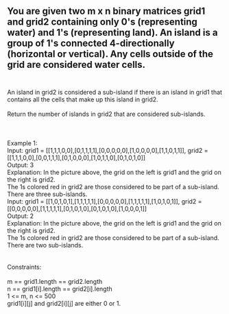 ## You are given two m x n binary matrices grid1 and grid2 containing only 0's (representing water) and 1's (representing land). An island is a group of 1's connected 4-directionally (horizontal or vertical). Any cells outside of the grid are considered water cells. <br> <br> 
An island in grid2 is considered a sub-island if there is an island in grid1 that contains all the cells that make up this island in grid2. <br> <br> 
Return the number of islands in grid2 that are considered sub-islands. <br> <br> <br> <br> 
Example 1: <br> 
Input: grid1 = [[1,1,1,0,0],[0,1,1,1,1],[0,0,0,0,0],[1,0,0,0,0],[1,1,0,1,1]], grid2 = [[1,1,1,0,0],[0,0,1,1,1],[0,1,0,0,0],[1,0,1,1,0],[0,1,0,1,0]] <br> 
Output: 3 <br> 
Explanation: In the picture above, the grid on the left is grid1 and the grid on the right is grid2. <br> 
The 1s colored red in grid2 are those considered to be part of a sub-island. There are three sub-islands. <br> 
Input: grid1 = [[1,0,1,0,1],[1,1,1,1,1],[0,0,0,0,0],[1,1,1,1,1],[1,0,1,0,1]], grid2 = [[0,0,0,0,0],[1,1,1,1,1],[0,1,0,1,0],[0,1,0,1,0],[1,0,0,0,1]] <br> 
Output: 2 <br> 
Explanation: In the picture above, the grid on the left is grid1 and the grid on the right is grid2. <br> 
The 1s colored red in grid2 are those considered to be part of a sub-island. There are two sub-islands. <br> <br> <br> 
Constraints: <br> <br> 
m == grid1.length == grid2.length <br> 
n == grid1[i].length == grid2[i].length <br> 
1 <= m, n <= 500 <br> 
grid1[i][j] and grid2[i][j] are either 0 or 1. <br> 
